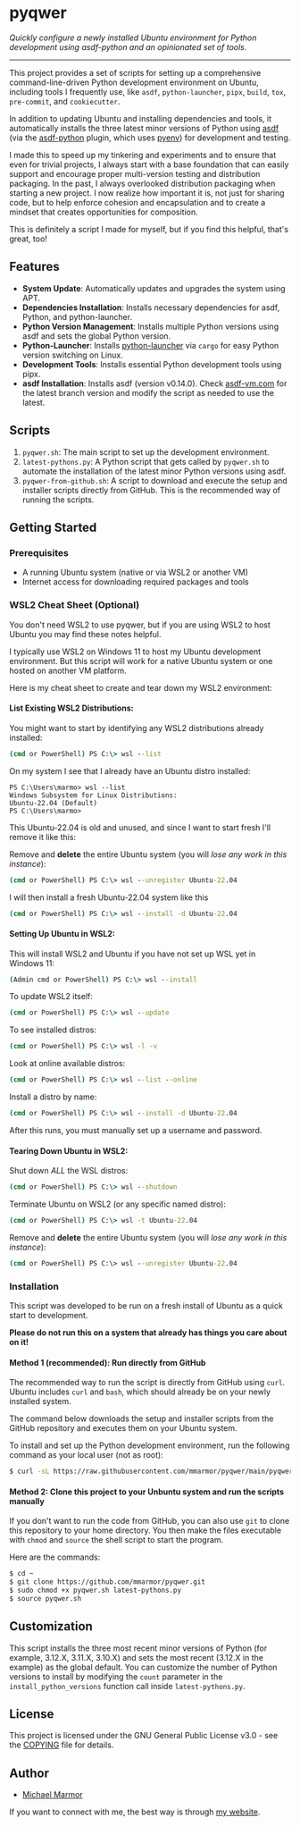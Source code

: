 # pyqwer 

*Quickly configure a newly installed Ubuntu environment for Python development using asdf-python and an opinionated set of tools.*

----

This project provides a set of scripts for setting up a comprehensive command-line-driven Python development environment on Ubuntu, including tools I frequently use, like `asdf`, `python-launcher`, `pipx`, `build`, `tox`, `pre-commit`, and `cookiecutter`.

In addition to updating Ubuntu and installing dependencies and tools, it automatically installs the three latest minor versions of Python using [asdf](https://asdf-vm.com/) (via the [asdf-python](https://github.com/asdf-community/asdf-python) plugin, which uses [pyenv](https://github.com/pyenv/pyenv)) for development and testing.

I made this to speed up my tinkering and experiments and to ensure that even for trivial projects, I always start with a base foundation that can easily support and encourage proper multi-version testing and distribution packaging. In the past, I always overlooked distribution packaging when starting a new project. I now realize how important it is, not just for sharing code, but to help enforce cohesion and encapsulation and to create a mindset that creates opportunities for composition.

This is definitely a script I made for myself, but if you find this helpful, that's great, too!

## Features

- **System Update**: Automatically updates and upgrades the system using APT.
- **Dependencies Installation**: Installs necessary dependencies for asdf, Python, and python-launcher.
- **Python Version Management**: Installs multiple Python versions using asdf and sets the global Python version.
- **Python-Launcher**: Installs [python-launcher](https://python-launcher.app/) via `cargo` for easy Python version switching on Linux.
- **Development Tools**: Installs essential Python development tools using pipx.
- **asdf Installation**: Installs asdf (version v0.14.0). Check [asdf-vm.com](https://asdf-vm.com/guide/getting-started.html#_2-download-asdf) for the latest branch version and modify the script as needed to use the latest.

## Scripts

1. `pyqwer.sh`: The main script to set up the development environment.
2. `latest-pythons.py`: A Python script that gets called by `pyqwer.sh` to automate the installation of the latest minor Python versions using asdf.
3. `pyqwer-from-github.sh`: A script to download and execute the setup and installer scripts directly from GitHub. This is the recommended way of running the scripts.

## Getting Started

### Prerequisites

- A running Ubuntu system (native or via WSL2 or another VM)
- Internet access for downloading required packages and tools

### WSL2 Cheat Sheet (Optional)

You don't need WSL2 to use pyqwer, but if you are using WSL2 to host Ubuntu you may find these notes helpful.

I typically use WSL2 on Windows 11 to host my Ubuntu development environment. But this script will work for a native Ubuntu system or one hosted on another VM platform.

Here is my cheat sheet to create and tear down my WSL2 environment:

#### List Existing WSL2 Distributions:

You might want to start by identifying any WSL2 distributions already installed:
```cmd
(cmd or PowerShell) PS C:\> wsl --list
```

On my system I see that I already have an Ubuntu distro installed:
```
PS C:\Users\marmo> wsl --list
Windows Subsystem for Linux Distributions:
Ubuntu-22.04 (Default)
PS C:\Users\marmo>
```

This Ubuntu-22.04 is old and unused, and since I want to start fresh I'll remove it like this: 

Remove and **delete** the entire Ubuntu system (you will *lose any work in this instance*):
```cmd
(cmd or PowerShell) PS C:\> wsl --unregister Ubuntu-22.04
```

I will then install a fresh Ubuntu-22.04 system like this
```cmd
(cmd or PowerShell) PS C:\> wsl --install -d Ubuntu-22.04
```

#### Setting Up Ubuntu in WSL2:

This will install WSL2 and Ubuntu if you have not set up WSL yet in Windows 11:
```cmd
(Admin cmd or PowerShell) PS C:\> wsl --install
```

To update WSL2 itself:
```cmd
(cmd or PowerShell) PS C:\> wsl --update
```

To see installed distros:
```cmd
(cmd or PowerShell) PS C:\> wsl -l -v
```

Look at online available distros:
```cmd
(cmd or PowerShell) PS C:\> wsl --list --online
```

Install a distro by name:
```cmd
(cmd or PowerShell) PS C:\> wsl --install -d Ubuntu-22.04
```
After this runs, you must manually set up a username and password.

#### Tearing Down Ubuntu in WSL2:

Shut down *ALL* the WSL distros:
```cmd
(cmd or PowerShell) PS C:\> wsl --shutdown
```

Terminate Ubuntu on WSL2 (or any specific named distro):
```cmd
(cmd or PowerShell) PS C:\> wsl -t Ubuntu-22.04
```

Remove and **delete** the entire Ubuntu system (you will *lose any work in this instance*):
```cmd
(cmd or PowerShell) PS C:\> wsl --unregister Ubuntu-22.04
```

### Installation

This script was developed to be run on a fresh install of Ubuntu as a quick start to development.

**Please do not run this on a system that already has things you care about on it!**

#### Method 1 (recommended): Run directly from GitHub

The recommended way to run the script is directly from GitHub using `curl`. Ubuntu includes `curl` and `bash`, which should already be on your newly installed system.

The command below downloads the setup and installer scripts from the GitHub repository and executes them on your Ubuntu system.

To install and set up the Python development environment, run the following command as your local user (not as root):

```bash
$ curl -sL https://raw.githubusercontent.com/mmarmor/pyqwer/main/pyqwer-from-github.sh | bash
```

#### Method 2: Clone this project to your Unbuntu system and run the scripts manually

If you don't want to run the code from GitHub, you can also use `git` to clone this repository to your home directory. You then make the files executable with `chmod` and `source` the shell script to start the program.

Here are the commands:

```bash
$ cd ~
$ git clone https://github.com/mmarmor/pyqwer.git
$ sudo chmod +x pyqwer.sh latest-pythons.py
$ source pyqwer.sh
```

## Customization

This script installs the three most recent minor versions of Python (for example, 3.12.X, 3.11.X, 3.10.X) and sets the most recent (3.12.X in the example) as the global default. You can customize the number of Python versions to install by modifying the `count` parameter in the `install_python_versions` function call inside `latest-pythons.py`.

## License

This project is licensed under the GNU General Public License v3.0 - see the [COPYING](COPYING) file for details.

## Author

- [Michael Marmor](https://michaelmarmor.com/)

If you want to connect with me, the best way is through [my website](https://michaelmarmor.com/).
